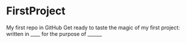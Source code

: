 # FirstProject
My first repo in GitHub
Get ready to taste the magic of my first project:
  written in ____ for the purpose of ______
